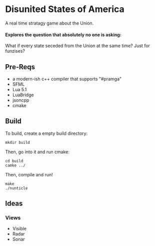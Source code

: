 # Disunited States of America
A real time stratagy game about the Union. <br>
#### Explores the question that absolutely no one is asking: 
What if every state seceded from the Union at the same time? Just for funzises? <br>

## Pre-Reqs
* a modern-ish c++ compiler that supports "#pramga"
* SFML
* Lua 5.1
* LuaBridge
* jsoncpp
* cmake

## Build
To build, create a empty build directory:
```
mkdir build
```
Then, go into it and run cmake:
```
cd build
camke ../
```
Then, compile and run!
```
make
./nunticle
```



## Ideas
### Views
* Visible 
* Radar
* Sonar
